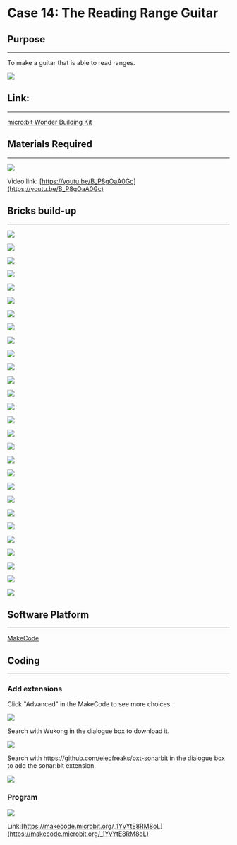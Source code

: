 # Case 14: The Reading Range Guitar

## Purpose
---
To make a guitar that is able to read ranges. 
 
![](./images/case-14-01.png)

## Link: 
---
[micro:bit Wonder Building Kit](https://www.elecfreaks.com/micro-bit-wonder-building-kit-without-micro-bit-board.html)

## Materials Required
---
![](./images/case-14-02.png)

Video link:
[https://youtu.be/B_P8gOaA0Gc](https://youtu.be/B_P8gOaA0Gc)

## Bricks build-up
---


![](./images/step-case-14-01.png)

![](./images/step-case-14-02.png)

![](./images/step-case-14-03.png)

![](./images/step-case-14-04.png)

![](./images/step-case-14-05.png)

![](./images/step-case-14-06.png)

![](./images/step-case-14-07.png)

![](./images/step-case-14-08.png)

![](./images/step-case-14-09.png)

![](./images/step-case-14-10.png)

![](./images/step-case-14-11.png)

![](./images/step-case-14-12.png)

![](./images/step-case-14-13.png)

![](./images/step-case-14-14.png)

![](./images/step-case-14-15.png)

![](./images/step-case-14-16.png)

![](./images/step-case-14-17.png)

![](./images/step-case-14-18.png)

![](./images/step-case-14-19.png)

![](./images/step-case-14-20.png)

![](./images/step-case-14-21.png)

![](./images/step-case-14-22.png)

![](./images/step-case-14-23.png)

![](./images/step-case-14-24.png)

![](./images/step-case-14-25.png)

![](./images/step-case-14-26.png)

![](./images/step-case-14-27.png)

![](./images/step-case-14-28.png)



## Software Platform
---
[MakeCode](https://makecode.microbit.org/)

## Coding
---
### Add extensions
Click "Advanced" in the MakeCode to see more choices.
 
![](./images/case-01-03.png)

Search with Wukong in the dialogue box to download it. 

![](./images/case-01-04.png)

 Search with https://github.com/elecfreaks/pxt-sonarbit in the dialogue box to add the sonar:bit extension. 

![](./images/case-04-04.png)



### Program
 
![](./images/case-13-05.png)

Link:[https://makecode.microbit.org/_1YvYtE8RM8oL](https://makecode.microbit.org/_1YvYtE8RM8oL)

